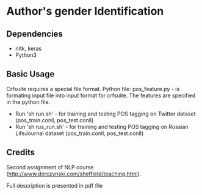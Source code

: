 # Author's gender Identification 

## Dependencies

- nltk, keras 
- Python3

## Basic Usage

Crfsuite requires a special file format. Python file: pos_feature.py - is formating input file into input format for crfsuite.  The features are specified in the python file.

- Run 'sh run.sh' - for training and testing POS tagging on Twitter dataset (pos_train.conll, pos_test.conll)
- Run 'sh rus_run.sh' - for training and testing POS tagging on Russian LifeJournal dataset (pos_train.conll, pos_test.conll)

## Credits

Second assignment of NLP course (http://www.derczynski.com/sheffield/teaching.html).

Full description is presented in pdf file
